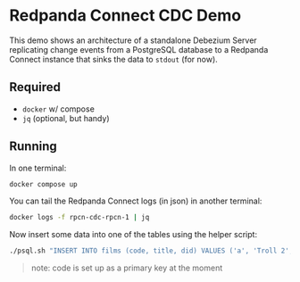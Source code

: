 # Redpanda Connect CDC Demo

This demo shows an architecture of a standalone Debezium Server replicating
change events from a PostgreSQL database to a Redpanda Connect instance
that sinks the data to `stdout` (for now).

## Required
- `docker` w/ compose
- `jq` (optional, but handy)

## Running

In one terminal:

```sh
docker compose up
```

You can tail the Redpanda Connect logs (in json) in another terminal:

```sh
docker logs -f rpcn-cdc-rpcn-1 | jq
```

Now insert some data into one of the tables using the helper script:

```sh
./psql.sh "INSERT INTO films (code, title, did) VALUES ('a', 'Troll 2', 1234);"
```

> note: code is set up as a primary key at the moment

